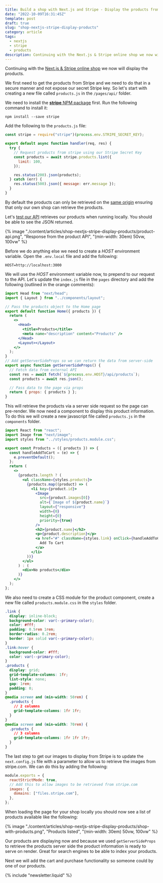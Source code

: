 ```yaml
---
title: Build a shop with Next.js and Stripe - Display the products from Stripe
date: "2022-10-09T16:31:45Z"
template: post
draft: true
slug: "shop-nextjs-stripe-display-products"
category: article
tags:
  - nextjs
  - stripe
  - products
description: Continuing with the Next.js & Stripe online shop we now will display the products from Stripe.
---
```


Continuing with the [Next.js & Stripe online shop](https://andrewford.co.nz/articles/shop-nextjs-stripe-introduction/) we now will display the products.

We first need to get the products from Stripe and we need to do that in a secure manner and not expose our secret Stripe key.
So let's start with creating a new file called `products.js` in the `/pages/api/` folder.

We need to install the [**stripe** NPM package](https://www.npmjs.com/package/stripe) first. Run the following command to install it:

```shell
npm install --save stripe
```

Add the following to the `products.js` file:

```js
const stripe = require("stripe")(process.env.STRIPE_SECRET_KEY);

export default async function handler(req, res) {
  try {
    // Request products from stripe using our Stripe Secret Key
    const products = await stripe.products.list({
      limit: 100,
    });

    res.status(200).json(products);
  } catch (err) {
    res.status(500).json({ message: err.message });
  }
}
```

By default the products can only be retrieved on the [same origin](https://nextjs.org/docs/api-routes/introduction#caveats) ensuring that only our own shop can retrieve the products.

Let's [test our API](http://localhost:3000/api/products) retrieves our products when running locally. You should be able to see the JSON returned.

{% image "./content/articles/shop-nextjs-stripe-display-products/product-api.png", "Response from the product API", "(min-width: 30em) 50vw, 100vw" %}

Before we do anything else we need to create a _HOST_ environment variable. Open the `.env.local` file and add the following:

```
HOST=http://localhost:3000
```

We will use the _HOST_ environment variable now, to prepend to our request to the API. Let's update the `index.js` file in the `pages` directory and add the following (outlined in the orange comments):

```jsx
import Head from "next/head";
import { Layout } from "../components/layout";

// Pass the products object to the Home page
export default function Home({ products }) {
  return (
    <>
      <Head>
        <title>Products</title>
        <meta name="description" content="Products" />
      </Head>
      <Layout></Layout>
    </>
  );
}
// Add getServerSideProps so we can return the data from server-side
export async function getServerSideProps() {
  // Fetch data from external API
  const res = await fetch(`${process.env.HOST}/api/products`);
  const products = await res.json();

  // Pass data to the page via props
  return { props: { products } };
}
```

This will retrieve the products via a server side request so the page can pre-render. We now need a component to display this product information. To do this we will create a new javascript file called `products.js` in the `components` folder.

```jsx
import React from "react";
import Image from "next/image";
import styles from "../styles/products.module.css";

export const Products = ({ products }) => {
  const handleAddToCart = (e) => {
    e.preventDefault();
  };
  return (
    <>
      {products.length ? (
        <ul className={styles.products}>
          {products.map((product) => (
            <li key={product.id}>
              <Image
                src={product.images[0]}
                alt={`Image of ${product.name}`}
                layout={"responsive"}
                width={0}
                height={0}
                priority={true}
              />
              <h2>{product.name}</h2>
              <p>{product.description}</p>
              <a href="#" className={styles.link} onClick={handleAddToCart}>
                Add To Cart
              </a>
            </li>
          ))}
        </ul>
      ) : (
        <div>No products</div>
      )}
    </>
  );
};
```

We also need to create a CSS module for the product component, create a new file called `products.module.css` in the `styles` folder.

```css
.link {
  display: inline-block;
  background-color: var(--primary-color);
  color: #fff;
  padding: 0.5rem 1rem;
  border-radius: 0.2rem;
  border: 1px solid var(--primary-color);
}
.link:hover {
  background-color: #fff;
  color: var(--primary-color);
}
.products {
  display: grid;
  grid-template-columns: 1fr;
  list-style: none;
  gap: 1rem;
  padding: 0;
}
@media screen and (min-width: 50rem) {
  .products {
    // 2 columns
    grid-template-columns: 1fr 1fr;
  }
}
@media screen and (min-width: 70rem) {
  .products {
    // 3 columns
    grid-template-columns: 1fr 1fr 1fr;
  }
}
```

The last step to get our images to display from Stripe is to update the `next.config.js` file with a parameter to allow us to retrieve the images from stripe.com. We can do this by adding the following:

```js
module.exports = {
  reactStrictMode: true,
  // Add this to allow images to be retrieved from stripe.com
  images: {
    domains: ["files.stripe.com"],
  },
};
```

When loading the page for your shop locally you should now see a list of products available like the following:

{% image "./content/articles/shop-nextjs-stripe-display-products/shop-with-products.png", "Products listed", "(min-width: 30em) 50vw, 100vw" %}

Our products are displaying now and because we used `getServerSideProps` to retrieve the products server side the product information is ready to serve on render. Great for search engines to be able to index your products.

Next we will add the cart and purchase functionality so someone could by one of our products.

{% include "newsletter.liquid" %}
